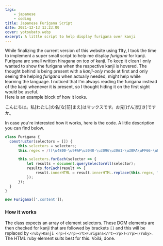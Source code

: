 ```yaml
---
tags:
    - japanese
    - coding
title: Japanese Furigana Script
date: 2021-12-13 13:23:00
cover: yotsubato.webp
excerpt: A little script to help display furigana over kanji
---
```


While finalizing the current version of this website using 11ty, I took the time to implement a super small script to help me display *furigana* for kanji. Furigana are small written hiragana on top of kanji. To keep it clean I only wanted to show the furigana when the respective kanji is hovered. The thought behind is being present with a *kanji-only* mode at first and only seeing the helping *furigana* when actually needed, might help while learning the language. I noticed that I'm always reading the furigana instead of the kanji whenever it is present, so I thought hiding it on the first sight would be useful.  
Here is an example block of how it looks.

<p class="jp">
    こんにちは。私[わたし]の名[な]前[まえ]はマックスです。お元[げん]気[き]ですか。
</p>

In case you're interested how it works, here is the code. A little description you can find below.

```javascript
class Furigana {
  constructor(selectors = []) {
      this.selectors = selectors;
      this.regex = /([\u4E00-\u9FAF\u3040-\u3096\u30A1-\u30FA\uFF66-\uFF9D\u31F0-\u31FF]{1})\[(.*?)\]/g;

      this.selectors.forEach(selector => {
          let results = document.querySelectorAll(selector);
          results.forEach(result => {
              result.innerHTML = result.innerHTML.replace(this.regex, "<ruby>$1 <rp>(</rp><rt>$2</rt><rp>)</rp></ruby>");
          });
      });
  }
}

new Furigana(['.content']);
```

### How it works

The class expects an array of element selectors. These DOM elements are then checked for kanji that are followed by brackets `[]` and this will be replaced by `<ruby>Kanji <rp>(</rp><rt>Furigana</rt><rp>)</rp></ruby>`. The HTML ruby element suits best for this. Voilá, done.